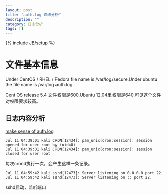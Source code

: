 ```yaml
---
layout: post
title: "auth.log 详细分析"
description: ""
category: 日志分析
tags: []
---
```

{% include JB/setup %}

# 文件基本信息 #

Under CentOS / RHEL / Fedora file name is /var/log/secure.Under ubuntu the file name is /var/log auth.log.

Cent OS release 5.4 文件权限是600.Ubuntu 12.04里权限是640.可见这个文件对权限要求较高。

## 日志内容分析 ##

[make sense of auth.log](http://unix.stackexchange.com/questions/27662/making-sense-of-auth-log)

	Jul 11 04:39:01 kali CRON[12434]: pam_unix(cron:session): session opened for user root by (uid=0)
	Jul 11 04:39:01 kali CRON[12434]: pam_unix(cron:session): session closed for user root

每次crond执行一次，会产生这样一条记录。

	Jul 11 04:59:42 kali sshd[12473]: Server listening on 0.0.0.0 port 22.
	Jul 11 04:59:42 kali sshd[12473]: Server listening on :: port 22.

sshd启动，监听端口




